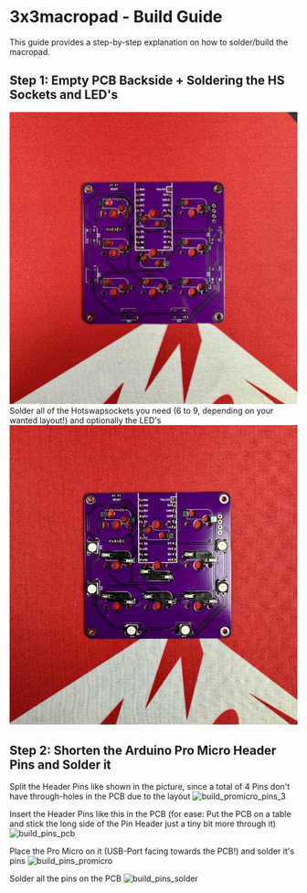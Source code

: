 # 3x3macropad - Build Guide


This guide provides a step-by-step explanation on how to solder/build the macropad.

## Step 1: Empty PCB Backside + Soldering the HS Sockets and LED's
![Alt text](resources/build_empty_pcb1.jpg)
Solder all of the Hotswapsockets you need (6 to 9, depending on your wanted layout!) and optionally the LED's
![Alt text](resources/build_hs_led_2.jpg)

## Step 2: Shorten the Arduino Pro Micro Header Pins and Solder it
Split the Header Pins like shown in the picture, since a total of 4 Pins don't have through-holes in the PCB due to the layout
![build_promicro_pins_3](https://github.com/rarepotato8de/3x3macropad/assets/68034180/b22e9346-6962-411d-81f1-9f13c02ee0e7)

Insert the Header Pins like this in the PCB (for ease: Put the PCB on a table and stick the long side of the Pin Header just a tiny bit more through it)
![build_pins_pcb](https://github.com/rarepotato8de/3x3macropad/assets/68034180/8995bc9a-a2fb-4af4-ace2-50da6c54951c)

Place the Pro Micro on it (USB-Port facing towards the PCB!) and solder it's pins
![build_pins_promicro](https://github.com/rarepotato8de/3x3macropad/assets/68034180/9681533d-3b30-45ac-8efd-087e43d3854e)

Solder all the pins on the PCB
![build_pins_solder](https://github.com/rarepotato8de/3x3macropad/assets/68034180/9209efb0-76ee-4653-940c-fddef9097a3c)
